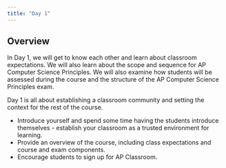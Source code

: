 ```yaml
---
title: "Day 1"
---
```


## Overview

In Day 1, we will get to know each other and learn about classroom expectations. We will also learn about the scope and sequence for AP Computer Science Principles. We will also examine how students will be assessed during the course and the structure of the AP Computer Science Principles exam.

Day 1 is all about establishing a classroom community and setting the context for the rest of the course.   

* Introduce yourself and spend some time having the students introduce themselves - establish your classroom as a trusted environment for learning.
* Provide an overview of the course, including class expectations and course and exam components.
* Encourage students to sign up for AP Classroom. 
